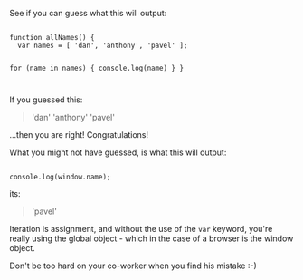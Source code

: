 See if you can guess what this will output:

<code>
function allNames() {
  var names = [ 'dan', 'anthony', 'pavel' ];

  for (name in names) {
    console.log(name)
  }
}

</code>


If you guessed this:

> 'dan'
> 'anthony'
> 'pavel'

...then you are right! Congratulations!

What you might not have guessed, is what this will output:

<code>
console.log(window.name);
</code>

its:

> 'pavel'

Iteration is assignment, and without the use of the <code>var</code> keyword, you're really using the global object - which in the case of a browser is the window object.

Don't be too hard on your co-worker when you find his mistake :-)